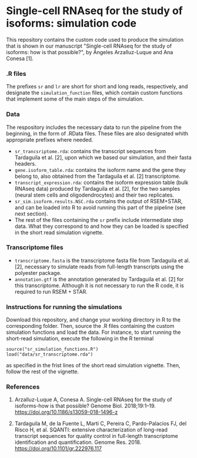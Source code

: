 # Single-cell RNAseq for the study of isoforms: simulation code

This repository contains the custom code used to produce the simulation 
that is shown in our manuscript "Single-cell RNAseq for the study of isoforms:
how is that possible?", by Ángeles Arzalluz-Luque and Ana Conesa [1].

### .R files

The prefixes `sr` and `lr` are short for short and long reads, respectively, and designate the 
`simulation_function` files, which contain custom functions that implement some of the main steps 
of the simulation.


### Data

The respository includes the necessary data to run the pipeline from the beginning,
in the form of .RData files. These files are also designated whith appropriate
prefixes where needed.

- `sr_trancsriptome.rda`: contains the transcript sequences from Tardaguila et al. [2],
upon which we based our simulation, and their fasta headers.
- `gene.isoform_table.rda`: contains the isoform name and the gene they belong to, also obtained
from the Tardaguila et al. [2] transcriptome.
- `transcript_expression.rda`: contains the isoform expression table (bulk RNAseq data) produced
by Tardaguila et al. [2], for the two samples (neural stem cells and oligodendrocytes) and 
their two replicates.
- `sr_sim.isoform.results.NSC.rda` contains the output of RSEM+STAR, and can be loaded into R to
avoid running this part of the pipeline (see next section).
- The rest of the files containing the `sr` prefix include intermediate step data. What they 
correspond to and how they can be loaded is specified in the short read simulation vignette.

### Transcriptome files

- `transcriptome.fasta` is the transcriptome fasta file from Tardaguila et al. [2], necessary
to simulate reads from full-length transcripts using the polyester package.
- `annotation.gtf` is the annotation generated by Tardaguila et al. [2] for this transcriptome.
Although it is not necessary to run the R code, it is required to run RSEM + STAR.

### Instructions for running the simulations

Download this repository, and change your working directory in R to the corresponding folder. Then, source the 
.R files containing the custom simulation functions and load the data. For instance, to start running the short-read simulation, execute the following in the R terminal

```
source("sr_simulation_functions.R")
load("data/sr_transcriptome.rda")
```

as specified in the frist lines of the short read simulation vignette. Then, follow the rest of the vignette. 

### References

1. Arzalluz-Luque A, Conesa A. Single-cell RNAseq for the study of isoforms-how is that possible? Genome Biol. 2018;19:1–19.
https://doi.org/10.1186/s13059-018-1496-z

2. Tardaguila M, de la Fuente L, Marti C, Pereira C, Pardo-Palacios FJ, del Risco H, et al. SQANTI: extensive characterization of long-read transcript sequences for quality control in full-length transcriptome identification and quantification. Genome Res. 2018. https://doi.org/10.1101/gr.222976.117
